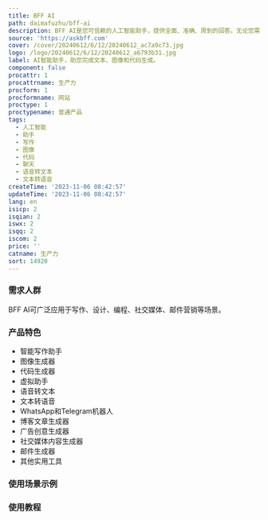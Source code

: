 ```yaml
---
title: BFF AI
path: daimafuzhu/bff-ai
description: BFF AI是您可信赖的人工智能助手，提供全面、准确、周到的回答。无论您需要回答问题、转录语音还是激发创造力，BFF AI都能助您一臂之力。立即尝试！
source: 'https://askbff.com'
cover: /cover/20240612/6/12/20240612_ac7a9c73.jpg
logo: /logo/20240612/6/12/20240612_a6793b31.jpg
label: AI智能助手，助您完成文本、图像和代码生成。
component: false
procattr: 1
procattrname: 生产力
procform: 1
procformname: 网站
proctype: 1
proctypename: 普通产品
tags:
  - 人工智能
  - 助手
  - 写作
  - 图像
  - 代码
  - 聊天
  - 语音转文本
  - 文本转语音
createTime: '2023-11-06 08:42:57'
updateTime: '2023-11-06 08:42:57'
lang: en
isicp: 2
isqian: 2
iswx: 2
isqq: 2
iscom: 2
price: ''
catname: 生产力
sort: 14920
---
```




### 需求人群
BFF AI可广泛应用于写作、设计、编程、社交媒体、邮件营销等场景。

### 产品特色
- 智能写作助手
- 图像生成器
- 代码生成器
- 虚拟助手
- 语音转文本
- 文本转语音
- WhatsApp和Telegram机器人
- 博客文章生成器
- 广告创意生成器
- 社交媒体内容生成器
- 邮件生成器
- 其他实用工具

### 使用场景示例


### 使用教程


  
